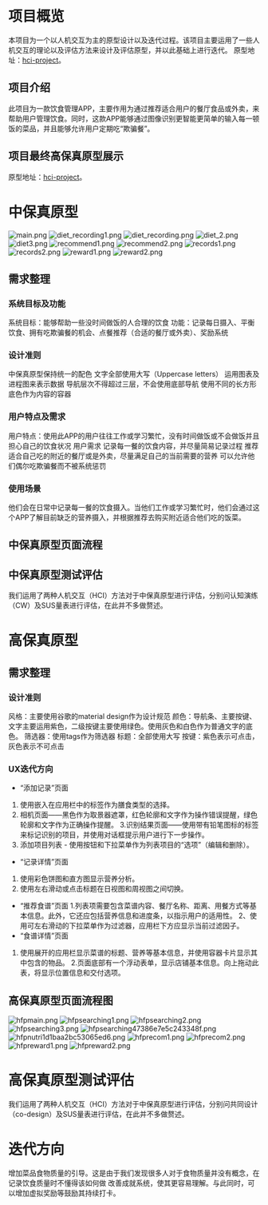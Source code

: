 # 项目概览
本项目为一个以人机交互为主的原型设计以及迭代过程。该项目主要运用了一些人机交互的理论以及评估方法来设计及评估原型，并以此基础上进行迭代。 
原型地址：[hci-project](https://www.wulihub.com.cn/go/WX0rGV/index.html)。

## 项目介绍
此项目为一款饮食管理APP，主要作用为通过推荐适合用户的餐厅食品或外卖，来帮助用户管理饮食。同时，这款APP能够通过图像识别更智能更简单的输入每一顿饭的菜品，并且能够允许用户定期吃“欺骗餐”。 

## 项目最终高保真原型展示  
原型地址：[hci-project](https://www.wulihub.com.cn/go/WX0rGV/index.html)。


# 中保真原型  

![main.png](https://www.picbed.cn/images/2021/07/15/main.png)
![diet_recording1.png](https://www.picbed.cn/images/2021/07/15/diet_recording1.png)
![diet_recording.png](https://www.picbed.cn/images/2021/07/15/diet_recording.png)
![diet_2.png](https://www.picbed.cn/images/2021/07/15/diet_2.png)
![diet3.png](https://www.picbed.cn/images/2021/07/15/diet3.png)
![recommend1.png](https://www.picbed.cn/images/2021/07/15/recommend1.png)
![recommend2.png](https://www.picbed.cn/images/2021/07/15/recommend2.png)
![records1.png](https://www.picbed.cn/images/2021/07/15/records1.png)
![records2.png](https://www.picbed.cn/images/2021/07/15/records2.png)
![reward1.png](https://www.picbed.cn/images/2021/07/15/reward1.png)
![reward2.png](https://www.picbed.cn/images/2021/07/15/reward2.png)



## 需求整理
### 系统目标及功能
系统目标：能够帮助一些没时间做饭的人合理的饮食
功能：记录每日摄入、平衡饮食、拥有吃欺骗餐的机会、点餐推荐（合适的餐厅或外卖）、奖励系统
### 设计准则
中保真原型保持统一的配色
文字全部使用大写（Uppercase letters）
运用图表及进程图来表示数据
导航层次不得超过三层，不会使用底部导航
使用不同的长方形底色作为内容的容器 

### 用户特点及需求
用户特点：使用此APP的用户往往工作或学习繁忙，没有时间做饭或不会做饭并且担心自己的饮食状况
用户需求
记录每一餐的饮食内容，并尽量简易记录过程
推荐适合自己吃的附近的餐厅或是外卖，尽量满足自己的当前需要的营养
可以允许他们偶尔吃欺骗餐而不被系统惩罚
### 使用场景
他们会在日常中记录每一餐的饮食摄入。当他们工作或学习繁忙时，他们会通过这个APP了解目前缺乏的营养摄入，并根据推荐去购买附近适合他们吃的饭菜。

## 中保真原型页面流程

## 中保真原型测试评估
我们运用了两种人机交互（HCI）方法对于中保真原型进行评估，分别问认知演练（CW）及SUS量表进行评估，在此并不多做赘述。

# 高保真原型
## 需求整理
### 设计准则
风格：主要使用谷歌的material design作为设计规范
颜色：导航条、主要按键、文字主要运用紫色，二级按键主要使用绿色。使用灰色和白色作为普通文字的底色。
筛选器：使用tags作为筛选器
标题：全部使用大写
按键：紫色表示可点击，灰色表示不可点击
### UX迭代方向
- “添加记录”页面
1. 使用嵌入在应用栏中的标签作为膳食类型的选择。
2. 相机页面——黑色作为取景器遮罩，红色轮廓和文字作为操作错误提醒，绿色轮廓和文字作为正确操作提醒。
3.识别结果页面——使用带有铅笔图标的标签来标记识别的项目，并使用对话框提示用户进行下一步操作。
4. 添加项目列表 - 使用按钮和下拉菜单作为列表项目的“选项”（编辑和删除）。
- “记录详情”页面
1. 使用彩色饼图和直方图显示营养分析。
2. 使用左右滑动或点击标题在日视图和周视图之间切换。
- “推荐食谱”页面
1.列表项需要包含菜谱内容、餐厅名称、距离、用餐方式等基本信息。此外，它还应包括营养信息和进度条，以指示用户的适用性。
2、使用可左右滑动的下拉菜单作为过滤器，应用栏下方应显示当前过滤因子。
- “食谱详情”页面
1. 使用展开的应用栏显示菜谱的标题、营养等基本信息，并使用容器卡片显示其中包含的物品。
2.页面底部有一个浮动表单，显示店铺基本信息。向上拖动此表，将显示位置信息和交付选项。

## 高保真原型页面流程图

![hfpmain.png](https://www.picbed.cn/images/2021/07/15/hfpmain.png)
![hfpsearching1.png](https://www.picbed.cn/images/2021/07/15/hfpsearching1.png)
![hfpsearching2.png](https://www.picbed.cn/images/2021/07/15/hfpsearching2.png)
![hfpsearching3.png](https://www.picbed.cn/images/2021/07/15/hfpsearching3.png)
![hfpsearching47386e7e5c243348f.png](https://www.picbed.cn/images/2021/07/15/hfpsearching47386e7e5c243348f.png)
![hfpnutri1d1baa2bc53065ed6.png](https://www.picbed.cn/images/2021/07/15/hfpnutri1d1baa2bc53065ed6.png)
![hfprecom1.png](https://www.picbed.cn/images/2021/07/15/hfprecom1.png)
![hfprecom2.png](https://www.picbed.cn/images/2021/07/15/hfprecom2.png)
![hfpreward1.png](https://www.picbed.cn/images/2021/07/15/hfpreward1.png)
![hfpreward2.png](https://www.picbed.cn/images/2021/07/15/hfpreward2.png)


# 高保真原型测试评估
我们运用了两种人机交互（HCI）方法对于中保真原型进行评估，分别问共同设计（co-design）及SUS量表进行评估，在此并不多做赘述。

# 迭代方向
增加菜品食物质量的引导。这是由于我们发现很多人对于食物质量并没有概念，在记录饮食质量时不懂得该如何做
改善成就系统，使其更容易理解。与此同时，可以增加虚拟奖励等鼓励其持续打卡。
